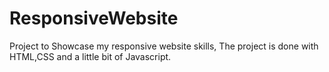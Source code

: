 # ResponsiveWebsite
Project to Showcase my responsive website skills, The project is done with HTML,CSS and a little bit of Javascript.

